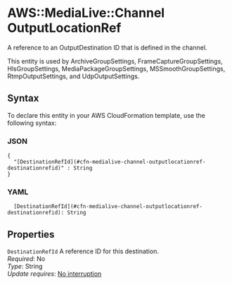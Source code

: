 # AWS::MediaLive::Channel OutputLocationRef<a name="aws-properties-medialive-channel-outputlocationref"></a>

A reference to an OutputDestination ID that is defined in the channel\.

This entity is used by ArchiveGroupSettings, FrameCaptureGroupSettings, HlsGroupSettings, MediaPackageGroupSettings, MSSmoothGroupSettings, RtmpOutputSettings, and UdpOutputSettings\. 

## Syntax<a name="aws-properties-medialive-channel-outputlocationref-syntax"></a>

To declare this entity in your AWS CloudFormation template, use the following syntax:

### JSON<a name="aws-properties-medialive-channel-outputlocationref-syntax.json"></a>

```
{
  "[DestinationRefId](#cfn-medialive-channel-outputlocationref-destinationrefid)" : String
}
```

### YAML<a name="aws-properties-medialive-channel-outputlocationref-syntax.yaml"></a>

```
  [DestinationRefId](#cfn-medialive-channel-outputlocationref-destinationrefid): String
```

## Properties<a name="aws-properties-medialive-channel-outputlocationref-properties"></a>

`DestinationRefId`  <a name="cfn-medialive-channel-outputlocationref-destinationrefid"></a>
A reference ID for this destination\.  
*Required*: No  
*Type*: String  
*Update requires*: [No interruption](https://docs.aws.amazon.com/AWSCloudFormation/latest/UserGuide/using-cfn-updating-stacks-update-behaviors.html#update-no-interrupt)
